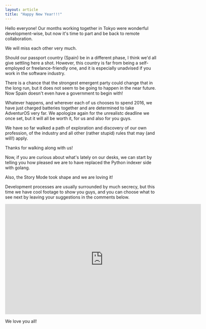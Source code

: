 ```yaml
---
layout: article
title: "Happy New Year!!!"
---
```


<p>Hello everyone! Our months working together in Tokyo were wonderful development-wise, but now it's time to part and be back to remote collaboration.</p>

<p>We will miss each other very much.</p>


<p>Should our passport country (Spain) be in a different phase, I think we'd all give settling here a shot. However, this country is far from being a self-employed or freelance-friendly one, and it is especially unadvised if you work in the software industry.</p>


<p>There is a chance that the strongest emergent party could change that in the long run, but it does not seem to be going to happen in the near future. Now Spain doesn't even have a government to begin with!</p>


<p>Whatever happens, and wherever each of us chooses to spend 2016, we have just charged batteries together and are determined to take AdventurOS very far. We apologize again for the unrealistc deadline we once set, but it will all be worth it, for us and also for you guys.</p>

<p>We have so far walked a path of exploration and discovery of our own profession, of the industry and all other (rather stupid) rules that may (and will!) apply. </p>

<p>Thanks for walking along with us!</p>


<p>Now, if you are curious about what's lately on our desks, we can start by telling you how pleased we are to have replaced the Python indexer side with golang.</p>

<p>Also, the Story Mode took shape and we are loving it!</p>


<p>Development processes are usually surrounded by much secrecy, but this time we have cool footage to show you guys, and you can choose what to see next by leaving your suggestions in the comments below.</p>

<iframe width="640" height="360" src="https://www.youtube.com/embed/8-YeCek865Y?rel=0&amp;controls=0&amp;showinfo=0" frameborder="0" allowfullscreen></iframe>

<p>We love you all!</p>
